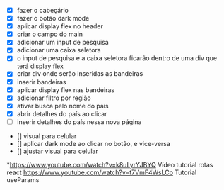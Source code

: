 - [X] fazer o cabeçário
- [X] fazer o botão dark mode
- [X] aplicar display flex no header
- [X] criar o campo do main
- [X] adicionar um input de pesquisa
- [X] adicionar uma caixa seletora
- [X] o input de pesquisa e a caixa seletora ficarão dentro de uma div que terá display flex
- [X] criar div onde serão inseridas as bandeiras
- [X] inserir bandeiras
- [X] aplicar display flex nas bandeiras
- [X] adicionar filtro por região
- [X] ativar busca pelo nome do país
- [X] abrir detalhes do país ao clicar
- [ ] inserir detalhes do país nessa nova página
- [] visual para celular
- [] aplicar dark mode ao clicar no botão, e vice-versa
- [] ajustar visual para celular


*https://www.youtube.com/watch?v=k8uLyrYJBYQ
Vídeo tutorial rotas react
https://www.youtube.com/watch?v=t7VmF4WsLCo
Tutorial useParams